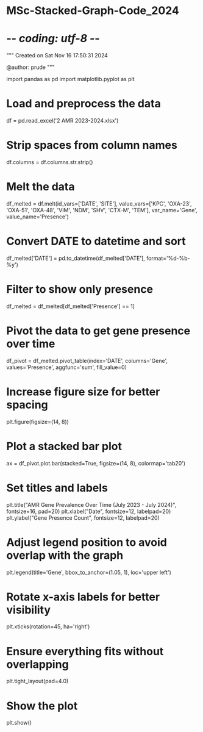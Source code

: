 # MSc-Stacked-Graph-Code_2024
# -*- coding: utf-8 -*-
"""
Created on Sat Nov 16 17:50:31 2024

@author: prude
"""

import pandas as pd
import matplotlib.pyplot as plt

# Load and preprocess the data
df = pd.read_excel('2 AMR 2023-2024.xlsx')
# Strip spaces from column names
df.columns = df.columns.str.strip()  

# Melt the data
df_melted = df.melt(id_vars=['DATE', 'SITE'], 
                    value_vars=['KPC', 'OXA-23', 'OXA-51', 'OXA-48', 'VIM', 'NDM', 'SHV', 'CTX-M', 'TEM'],
                    var_name='Gene', value_name='Presence')

# Convert DATE to datetime and sort
df_melted['DATE'] = pd.to_datetime(df_melted['DATE'], format='%d-%b-%y')
# Filter to show only presence
df_melted = df_melted[df_melted['Presence'] == 1]  

# Pivot the data to get gene presence over time
df_pivot = df_melted.pivot_table(index='DATE', columns='Gene', values='Presence', aggfunc='sum', fill_value=0)

# Increase figure size for better spacing
plt.figure(figsize=(14, 8))

# Plot a stacked bar plot
ax = df_pivot.plot.bar(stacked=True, figsize=(14, 8), colormap='tab20')

# Set titles and labels
plt.title("AMR Gene Prevalence Over Time (July 2023 - July 2024)", fontsize=16, pad=20)
plt.xlabel("Date", fontsize=12, labelpad=20)
plt.ylabel("Gene Presence Count", fontsize=12, labelpad=20)

# Adjust legend position to avoid overlap with the graph
plt.legend(title='Gene', bbox_to_anchor=(1.05, 1), loc='upper left')

# Rotate x-axis labels for better visibility
plt.xticks(rotation=45, ha='right')

# Ensure everything fits without overlapping
plt.tight_layout(pad=4.0)

# Show the plot
plt.show()
